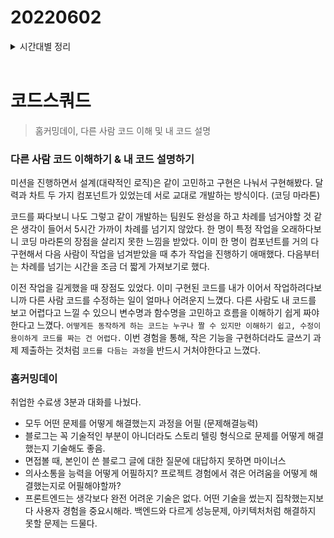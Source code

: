 # 20220602

<details>
<summary>시간대별 정리</summary>

### 아침

회고작성

ts 강의 구글링

### 오전

차트 마무리(색칠하기)

### 오후

역시 다른 사람에게 코드 설명은 어렵다.

### 저녁

홈커밍데이

- 블로그 간단하게 스토리 텔링(어떤 문제를 어떻게 해결했는지)
- 어떻게 문제를 해결했냐
- 의사소통능력, 협업 능력을 어떻게 어필하지?
- 글쓰기 연습 많이 하자
</details>
<br>

# 코드스쿼드

> 홈커밍데이, 다른 사람 코드 이해 및 내 코드 설명

### 다른 사람 코드 이해하기 & 내 코드 설명하기

미션을 진행하면서 설계(대략적인 로직)은 같이 고민하고 구현은 나눠서 구현해봤다. 달력과 차트 두 가지 컴포넌트가 있었는데 서로 교대로 개발하는 방식이다. (코딩 마라톤)

코드를 짜다보니 나도 그렇고 같이 개발하는 팀원도 완성을 하고 차례를 넘거야할 것 같은 생각이 들어서 5시간 가까이 차례를 넘기지 않았다. 한 명이 특정 작업을 오래하다보니 코딩 마라톤의 장점을 살리지 못한 느낌을 받았다. 이미 한 명이 컴포넌트를 거의 다 구현해서 다음 사람이 작업을 넘겨받았을 때 추가 작업을 진행하기 애매했다. 다음부터는 차례를 넘기는 시간을 조금 더 짧게 가져보기로 했다.

이전 작업을 길게했을 때 장점도 있었다. 이미 구현된 코드를 내가 이어서 작업하려다보니까 다른 사람 코드를 수정하는 일이 얼마나 어려운지 느꼈다. 다른 사람도 내 코드를 보고 어렵다고 느낄 수 있으니 변수명과 함수명을 고민하고 흐름을 이해하기 쉽게 짜야한다고 느꼈다. `어떻게든 동작하게 하는 코드는 누구나 짤 수 있지만 이해하기 쉽고, 수정이 용이하게 코드를 짜는 건 어렵다.` 이번 경험을 통해, 작은 기능을 구현하더라도 글쓰기 과제 제출하는 것처럼 `코드를 다듬는 과정`을 반드시 거처야한다고 느꼈다.

### 홈커밍데이

취업한 수료생 3분과 대화를 나눴다.

- 모두 어떤 문제를 어떻게 해결했는지 과정을 어필 (문제해결능력)
- 블로그는 꼭 기술적인 부분이 아니더라도 스토리 텔링 형식으로 문제를 어떻게 해결했는지 기술해도 좋음.
- 면접볼 때, 본인이 쓴 블로그 글에 대한 질문에 대답하지 못하면 마이너스
- 의사소통을 능력을 어떻게 어필하지? 프로젝트 경험에서 겪은 어려움을 어떻게 해결했는지로 어필해야할까?
- 프론트엔드는 생각보다 완전 어려운 기술은 없다. 어떤 기술을 썼는지 집착했는지보다 사용자 경험을 중요시해라. 백엔드와 다르게 성능문제, 아키텍처처럼 해결하지 못할 문제는 드물다.
